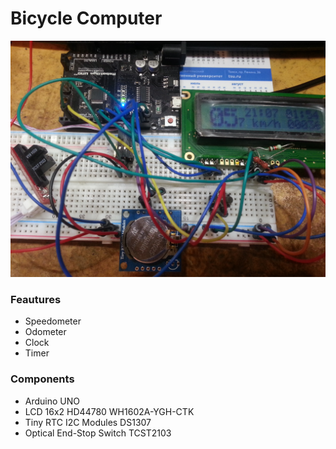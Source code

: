 # Bicycle Computer
![Components](images/components.jpg)

### Feautures
* Speedometer
* Odometer
* Clock
* Timer

### Components
* Arduino UNO
* LCD 16x2 HD44780 WH1602A-YGH-CTK
* Tiny RTC I2C Modules DS1307
* Optical End-Stop Switch TCST2103
